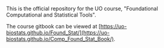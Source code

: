 This is the official repository for the UO course, "Foundational Computational and Statistical Tools".

The course gitbook can be viewed at [https://uo-biostats.github.io/Found_Stat/](https://uo-biostats.github.io/Comp_Found_Stat_Book/).
